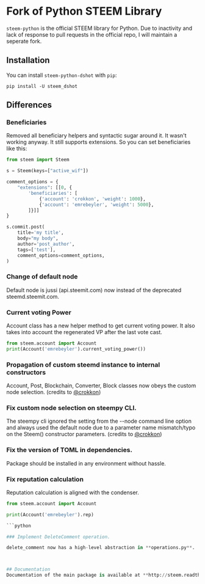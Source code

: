 # Fork of Python STEEM Library

`steem-python` is the official STEEM library for Python. Due to inactivity and lack of response to pull requests in the official repo, I will maintain a seperate fork.


## Installation
You can install `steem-python-dshot` with `pip`:

```
pip install -U steem_dshot
```
## Differences

### Beneficiaries

Removed all beneficiary helpers and syntactic sugar around it. It wasn't working anyway. 
It still supports extensions. So you can set beneficiaries like this:

```python
from steem import Steem

s = Steem(keys=["active_wif"])

comment_options = {
    "extensions": [[0, {
        'beneficiaries': [
            {'account': 'crokkon', 'weight': 1000},
            {'account': 'emrebeyler', 'weight': 5000},
        ]}]]
}

s.commit.post(
    title='my title',
    body="my body",
    author='post_author',
    tags=['test'],
    comment_options=comment_options,
)
```


### Change of default node

Default node is jussi (api.steemit.com) now instead of the deprecated steemd.steemit.com.

### Current voting Power

Account class has a new helper method to get current voting power. It also takes into account the regenerated
VP after the last vote cast.

```python
from steem.account import Account
print(Account('emrebeyler').current_voting_power())
```

### Propagation of custom steemd instance to internal constructors 

Account, Post, Blockchain, Converter, Block classes now obeys the custom node selection. (credits to [@crokkon](https://steemit.com/crokkon))

### Fix custom node selection on steempy CLI.

The steempy cli ignored the setting from the --node command line option and always used the default node due to a parameter name mismatch/typo on the Steem()
constructor parameters.  (credits to [@crokkon](https://steemit.com/crokkon))

### Fix the version of TOML in dependencies.

Package should be installed in any environment without hassle.

### Fix reputation calculation

Reputation calculation is aligned with the condenser. 


```python
from steem.account import Account

print(Account('emrebeyler').rep)

```python

### Implement DeleteComment operation.

delete_comment now has a high-level abstraction in **operations.py**. 



## Documentation
Documentation of the main package is available at **http://steem.readthedocs.io**
